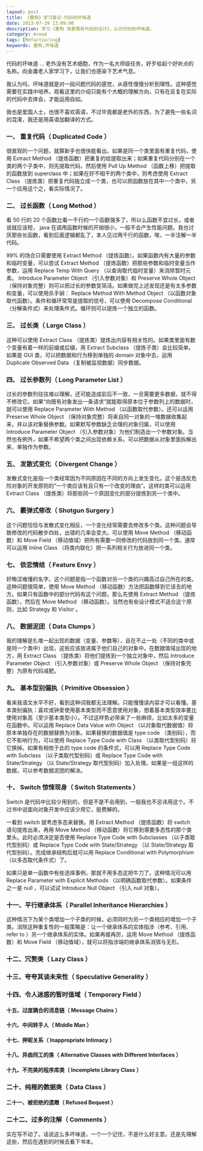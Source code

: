 ```yaml
---
layout: post
title: 《重构》学习笔记-代码的坏味道
date: 2013-07-29 13:09:00
description: 学习《重构 改善既有代码的设计》，认识代码的坏味道。
category: mread
tags: [Refactioring]
keywords: 重构,坏味道
---
```


代码的坏味道 … 老外没有艺术细胞，作为一名大师级任务，好歹给起个好听点的名称。向金庸老人家学习下，让我们也感染下艺术气息。

我认为吗，坏味道就是对一段问题代码的感觉，从感性慢慢分析到理性。这种感觉需要在实践中培养。观看这里的介绍只能有个大概的理解方向，只有在反复在实际的代码中去体会，才能运用自如。

我也是爱国人士，也很不喜欢英语，不过毕竟都是老外的东西，为了避免一些名词的混淆，我还是用英语加翻译的方式。 

### 一、 重复代码（ Duplicated Code ）

很直观的一个问题，就算新手也很快能看出。如果是同一个类里面有重复代码，使用 Extract Method （提炼函数）把重复的给提取出来；如果重复代码分别在一个类的两个子类中，则先提取代码，然后使用 Pull Up Method （函数上移）把提取的函数放到 superclass 中；如果在好不相干的两个类中，则考虑使用 Extract Class （提炼类）把重复代码独立成一个类，也可以把函数放在其中一个类中，另一个应用这个之，看实际情况了。

### 二、 过长函数（ Long Method ）

看 50 行的 20 个函数比看一千行的一个函数强多了，所以么函数不宜过长，或者说就应该短， java 在调用函数时候的开销很小，一般不会产生性能问题。我也讨厌那些长函数，看到后面逻辑都乱了，本人见过两千行的函数，唉，一半注解一半代码。

99% 的场合只需要使用 Extract Method （提炼函数）。如果函数内有大量的参数和临时变量，可以尝试 Extract Method （提炼函数）把那些参数和临时变量当作参数，运用 Replace Temp With Query （以查询取代临时变量）来消除暂时元素。 Introduce Parameter Object （引入参数对象）和 Preserve Whole Object （保持对象完整）则可以把过长的参数变简洁。如果做完上述发现还是有太多参数和变量，可以使用杀手锏： Replace Method With Method Object （以函数对象取代函数）。条件和循环常常是提取的信号，可以使用 Decompose Conditional （分解条件式）来处理条件式。循环则可以提炼一个独立的函数。

### 三、 过长类（ Large Class ）

这种可以使用 Extract Class （提炼类）提炼出内容有相关性的。如果类里面有数个变量有着一样的前缀或后缀，用 Extract Subclass （提炼子类）会比较简单。如果是 GUI 类，可以把数据和行为移到单独的 domain 对象中去，运用 Duplicate Observed Data （复制被监视数据）同步数据。

### 四、 过长参数列（ Long Parameter List ）

过长的参数列往往难以理解，还可能造成前后不一致，一旦需要更多数据，就不得不修改它。如果“向既有对象发出一条请求”就能取得原本位于参数列上的数据时，就可以使用 Replace Parameter With Method （以函数取代参数）。还可以运用 Preserve Whole Object （保持对象完整）将来自同一对象的一堆数据收集起来，并以该对象替换参数。如果默写参数缺乏合理的对象归属，可以使用 Introduce Parameter Object （引入参数对象）为他们制造出一个参数对象。当然也有例外，如果不希望两个类之间出现依赖关系，可以把数据从对象里面拆解出来，单独作为参数。

### 五、 发散式变化（ Divergent Change ）

发散式变化是指一个类经常因为不同原因在不同的方向上发生变化。这个是违反危险对象的开发原则的“一个类应该有且只有一个改变的理由”。这样的类可以运用 Extract Class （提炼类）将那些同一个原因变化的部分提炼到另一个类中。

### 六、 霰弹式修改（ Shotgun Surgery ）

这个问题恰恰与发散式变化相反，一个变化经常需要去修改多个类。这种问题会导致修改的代码散步四处，出错的几率会变大。可以使用 Move Method （移动函数）和 Move Field （移动值域）把所有需要一同修改的代码放到同一个类。通常可以运用 Inline Class （将类内联化）把一系列相关行为放进同一个类。

### 七、 依恋情结（ Feature Envy ）

好晦涩难懂的名字。这个问题是指一个函数对另一个类的兴趣高过自己所在的类。这种问题很简单，使用 Move Method （移动函数）方法把函数移到它该去的地方。如果只有函数中的部分代码有这个问题，那么先使用 Extract Method （提炼函数），然后在 Move Method （移动函数）。当然也有些设计模式不适合这个原则，比如 Strategy 和 Visitor 。

### 八、 数据泥团（ Data Clumps ）

我的理解是扎堆一起出现的数据（变量、参数等），且在不止一处（不同的类中或是同一个类中）出现，这些应该放进属于他们自己的对象中。在数据值域出现的地方，用 Extract Class （提炼类）将他们提炼到一个独立对象中，然后 Introduce Parameter Object （引入参数对象）或 Preserve Whole Object （保持对象完整）为原有代码减肥。

### 九、 基本型别偏执（ Primitive Obsession ）

看来我语文水平不好，看到这种词我都无法理解。只能慢慢读内容才可以看懂。基本类别偏执：喜欢或钟爱使用基本类型而不愿意使用对象，想着基本类型效率要比使用对象高（至少基本类型小）。不过这样势必带来了一些麻烦，比如太多的变量在函数中。可以运用 Replace Data Value with Object （以对象取代数据值）将原本单独存在的数据替换为对象。如果替换的数据值是 type code （类别码），而它不影响行为，可以使用 Replace Type Code with Class （以类取代型别码）将它换掉。如果有相依于此的 type code 的条件式，可以用 Replace Type Code with Subclass （以子类取代型别码）或 Replace Type Code with State/Strategy （以 State/Strategy 取代型别码）加入处理。如果是一组这样的数据，可以参考数据泥团的解决。

### 十、 Switch 惊悚现身（ Switch Statements ）

Switch 是代码中比较少用到的，但是不是不会用到，一般我也不忌讳用这个。不过书中说面向对象开发中应该少用它，挺费解的。

一看到 switch 就考虑多态来替换。用 Extract Method （提炼函数）将 switch 语句提炼出来，再用 Move Method （移动函数）将它移到需要多态性的那个类里头。此时必须决定是否使用 Replace Type Code with Subclasses （以子类取代型别码）或 Replace Type Code with State/Strategy （以 State/Strategy 取代型别码）。完成继承结构后就可以用 Replace Conditional with Polymorphism （以多态取代条件式）了。

如果只是单一函数中有些选择事例，那就不用多态这把牛刀了。这种情况可以用 Replace Parameter with Explicit Methods （以明确函数取代参数）。如果条件之一是 null ，可以试试 Introduce Null Object （引入 null 对象）。

### 十一、平行继承体系（ Parallel Inheritance Hierarchies ）

这种情况下为某个类增加一个子类的时候，必须同时为另一个类相应的增加一个子类。消除这种重复性的一般策略是：让一个继承体系的实体指涉（参考、引用、 refer to ）另一个继承体系的实体。如果再接再厉，运用 Move Method （提炼函数）和 Move Field （移动值域），就可以将指涉端的继承体系消弭与无形。

### 十二、冗赘类（ Lazy Class ）

### 十三、夸夸其谈未来性（ Speculative Generality ）

### 十四、令人迷惑的暂时值域（ Temporary Field ）

#### 十五、过度耦合的消息链（ Message Chains ）

#### 十六、中间转手人（ Middle Man ）

#### 十七、狎昵关系（ Inappropriate Intimacy ）

#### 十八、异曲同工的类（ Alternative Classes with Different Interfaces ）

#### 十九、不完美的程序库类（ Incomplete Library Class ）

### 二十、纯稚的数据类（ Data Class ）

#### 二十一、被拒绝的遗赠（ Refused Bequest ）

### 二十二、过多的注解（ Comments ） 

实在写不动了。话说这么多坏味道，一个一个记住，不是什么好主意。还是先理解这些，然后在遇到的时候去看下书本。
